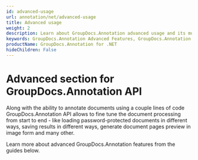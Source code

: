```yaml
---
id: advanced-usage
url: annotation/net/advanced-usage
title: Advanced usage
weight: 2
description: Learn about GroupDocs.Annotation advanced usage and its multiple powerful features like customizing document annotating process and annotations appearance etc.
keywords: GroupDocs.Annotation Advanced Features, GroupDocs.Annotation Customization, GroupDocs.Annotation Advanced Features C#
productName: GroupDocs.Annotation for .NET
hideChildren: False
---
```

# Advanced section for GroupDocs.Annotation API

Along with the ability to annotate documents using a couple lines of code GroupDocs.Annotation API allows to fine tune the document processing from start to end - like loading password-protected documents in different ways, saving results in different ways, generate document pages preview in image form and many other. 

Learn more about advanced GroupDocs.Annotation features from the guides below.
